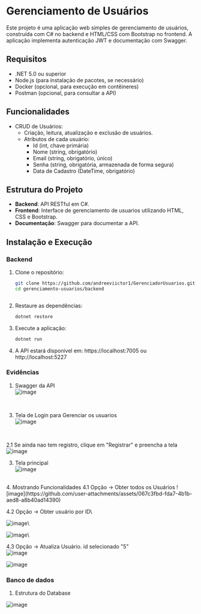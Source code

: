 # Gerenciamento de Usuários

Este projeto é uma aplicação web simples de gerenciamento de usuários, construída com C# no backend e HTML/CSS com Bootstrap no frontend. A aplicação implementa autenticação JWT e documentação com Swagger.

## Requisitos

- .NET 5.0 ou superior
- Node.js (para instalação de pacotes, se necessário)
- Docker (opcional, para execução em contêineres)
- Postman (opcional, para consultar a API)

## Funcionalidades

- CRUD de Usuários:
  - Criação, leitura, atualização e exclusão de usuários.
  - Atributos de cada usuário:
    - Id (int, chave primária)
    - Nome (string, obrigatório)
    - Email (string, obrigatório, único)
    - Senha (string, obrigatória, armazenada de forma segura)
    - Data de Cadastro (DateTime, obrigatório)

## Estrutura do Projeto

- **Backend**: API RESTful em C#.
- **Frontend**: Interface de gerenciamento de usuarios utilizando HTML, CSS e Bootstrap.
- **Documentação**: Swagger para documentar a API.

## Instalação e Execução

### Backend

1. Clone o repositório:
   ```bash
   git clone https://github.com/andreeviictor1/GerenciadorUsuarios.git
   cd gerenciamento-usuarios/backend
   


2. Restaure as dependências:
    ```bash
    dotnet restore

3. Execute a aplicação:
    ```bash
    dotnet run

4. A API estará disponivel em: https://localhost:7005 ou http://localhost:5227

### Evidências
1. Swagger da API <br />
  ![image](https://github.com/user-attachments/assets/a8f6ce84-7c00-4a54-8b1c-a0bb3665a655)
<br />


3. Tela de Login para Gerenciar os usuarios<br />
  ![image](https://github.com/user-attachments/assets/365f35b8-2354-47d3-b471-2c19924d6c8d)
<br />

2.1 Se ainda nao tem registro, clique em "Registrar" e preencha a tela<br />
  ![image](https://github.com/user-attachments/assets/8d055175-f10a-4208-bd35-9cc2e0294796)
  <br />

3. Tela principal<br />
![image](https://github.com/user-attachments/assets/70e456df-5044-42de-ae47-4d517258c911)
<br />
4. Mostrando Funcionalidades   
4.1 Opção -> Obter todos os Usuários
![image](https://github.com/user-attachments/assets/067c3fbd-fda7-4b1b-aed8-a8b40ad14390)

4.2 Opção -> Obter usuário por ID\

![image](https://github.com/user-attachments/assets/5f3d38be-2a8a-444d-8de8-a89a7b5ac262)\

![image](https://github.com/user-attachments/assets/1f09a8f2-2458-41d1-9c77-1c1584cee0cf)\

4.3 Opção -> Atualiza Usuário. id selecionado "5" <br />
![image](https://github.com/user-attachments/assets/b781d2ba-4e8e-4442-ae6b-891fa494b47f)

![image](https://github.com/user-attachments/assets/be50193a-da35-46d5-80a3-415b3dea111b)<br />

### Banco de dados
1. Estrutura do Database<br />

   
 ![image](https://github.com/user-attachments/assets/24b7cd25-b931-416d-ac05-7675e9478ff4)




